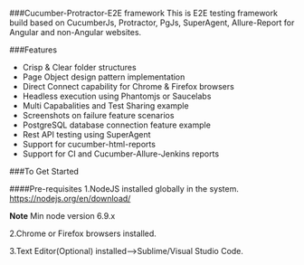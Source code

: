 ###Cucumber-Protractor-E2E framework
This is E2E testing framework build based on CucumberJs, Protractor, PgJs, SuperAgent, Allure-Report for Angular and non-Angular websites.

###Features
* Crisp & Clear folder structures
* Page Object design pattern implementation
* Direct Connect capability for Chrome & Firefox browsers
* Headless execution using Phantomjs or Saucelabs
* Multi Capabalities and Test Sharing example
* Screenshots on failure feature scenarios
* PostgreSQL database connection feature example
* Rest API testing using SuperAgent
* Support for cucumber-html-reports
* Support for CI and Cucumber-Allure-Jenkins reports

###To Get Started

####Pre-requisites
1.NodeJS installed globally in the system.
https://nodejs.org/en/download/

**Note** Min node version 6.9.x

2.Chrome or Firefox browsers installed.

3.Text Editor(Optional) installed-->Sublime/Visual Studio Code.

